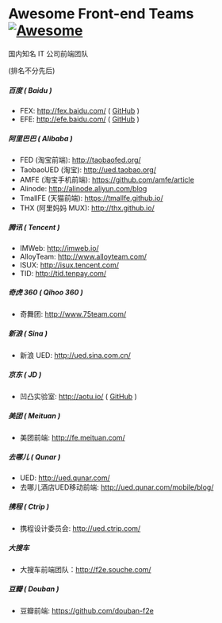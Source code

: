 # Awesome Front-end Teams [![Awesome](https://cdn.rawgit.com/sindresorhus/awesome/d7305f38d29fed78fa85652e3a63e154dd8e8829/media/badge.svg)](https://github.com/sindresorhus/awesome)

国内知名 IT 公司前端团队

(排名不分先后)

##### 百度 ( Baidu )

- FEX: http://fex.baidu.com/ ( [GitHub](https://github.com/fex-team/) )
- EFE: http://efe.baidu.com/ ( [GitHub](https://github.com/ecomfe) )

##### 阿里巴巴 ( Alibaba )

- FED (淘宝前端): http://taobaofed.org/
- TaobaoUED (淘宝): http://ued.taobao.org/
- AMFE (淘宝手机前端): https://github.com/amfe/article
- Alinode: http://alinode.aliyun.com/blog
- TmallFE (天猫前端): https://tmallfe.github.io/
- THX (阿里妈妈 MUX): http://thx.github.io/

##### 腾讯 ( Tencent )

- IMWeb: http://imweb.io/
- AlloyTeam: http://www.alloyteam.com/
- ISUX: http://isux.tencent.com/
- TID: http://tid.tenpay.com/

##### 奇虎 360 ( Qihoo 360 )

- 奇舞团: http://www.75team.com/

##### 新浪 ( Sina )

- 新浪 UED: http://ued.sina.com.cn/

##### 京东 ( JD )

- 凹凸实验室: http://aotu.io/ ( [GitHub](https://github.com/o2team/) )

##### 美团 ( Meituan )

- 美团前端: http://fe.meituan.com/

##### 去哪儿 ( Qunar )

- UED: http://ued.qunar.com/
- 去哪儿酒店UED移动前端: http://ued.qunar.com/mobile/blog/

##### 携程 ( Ctrip )

- 携程设计委员会: http://ued.ctrip.com/

##### 大搜车

- 大搜车前端团队：http://f2e.souche.com/

##### 豆瓣 ( Douban )

- 豆瓣前端: https://github.com/douban-f2e
